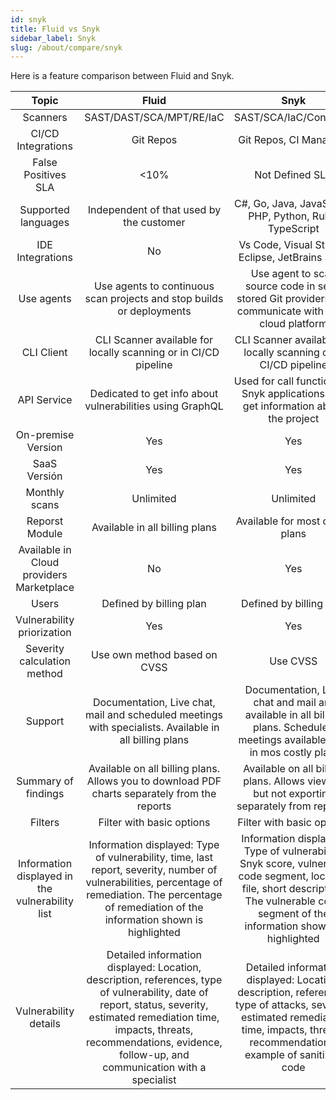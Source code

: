```yaml
---
id: snyk
title: Fluid vs Snyk
sidebar_label: Snyk
slug: /about/compare/snyk
---
```


Here is a feature comparison
between Fluid and Snyk.

|                     **Topic**                    |                                                                                                                        **Fluid**                                                                                                                       |                                                                                         **Snyk**                                                                                         | **Advantage** |
|:------------------------------------------------:|:------------------------------------------------------------------------------------------------------------------------------------------------------------------------------------------------------------------------------------------------------:|:----------------------------------------------------------------------------------------------------------------------------------------------------------------------------------------:|:-------------:|
| Scanners                                         | SAST/DAST/SCA/MPT/RE/IaC                                                                                                                                                                                                                               | SAST/SCA/IaC/Container                                                                                                                                                                   | Fluid         |
| CI/CD Integrations                               | Git Repos                                                                                                                                                                                                                                              | Git Repos, CI Managers                                                                                                                                                                   | Snyk          |
| False Positives SLA                              | <10%                                                                                                                                                                                                                                                   | Not Defined SLA                                                                                                                                                                          | Fluid         |
| Supported languages                              | Independent of that used by the customer                                                                                                                                                                                                               | C#, Go, Java, JavaScript, PHP, Python, Ruby, TypeScript                                                                                                                                  | Fluid         |
| IDE Integrations                                 | No                                                                                                                                                                                                                                                     | Vs Code, Visual Studio, Eclipse, JetBrains Suite                                                                                                                                         | Snyk          |
| Use agents                                       | Use agents to continuous scan projects and stop builds or deployments                                                                                                                                                                                   | Use agent to scan source code in self-stored Git providers and communicate with Snyk cloud platform                                                                                      | Fluid         |
| CLI Client                                       | CLI Scanner available for locally scanning or in CI/CD pipeline                                                                                                                                                                                        | CLI Scanner available for locally scanning or in CI/CD pipeline                                                                                                                          | Similar       |
| API Service                                      | Dedicated to get info about vulnerabilities using GraphQL                                                                                                                                                                                              | Used for call functions of Snyk applications and get information about the project                                                                                                       | Snyk       |
| On-premise Version                               | Yes                                                                                                                                                                                                                                                    | Yes                                                                                                                                                                                      | Similar       |
| SaaS Versión                                     | Yes                                                                                                                                                                                                                                                    | Yes                                                                                                                                                                                      | Similar       |
| Monthly scans                                    | Unlimited                                                                                                                                                                                                                                              | Unlimited                                                                                                                                                                                | Similar       |
| Reporst Module                                   | Available in all billing plans                                                                                                                                                                                                                         | Available for most costly plans                                                                                                                                                          | Fluid         |
| Available in Cloud providers Marketplace         | No                                                                                                                                                                                                                                                     | Yes                                                                                                                                                                                      | Snyk          |
| Users                                            | Defined by billing plan                                                                                                                                                                                                                                | Defined by billing plan                                                                                                                                                                  | Similar       |
| Vulnerability priorization                       | Yes                                                                                                                                                                                                                                                    | Yes                                                                                                                                                                                      | Fluid         |
| Severity calculation method                      | Use own method based on CVSS                                                                                                                                                                                                                           | Use CVSS                                                                                                                                                                                 | Similar       |
| Support                                          | Documentation, Live chat, mail and scheduled meetings with specialists. Available in all billing plans                                                                                                                                                 | Documentation, Live chat and mail are available in all billing plans. Scheduled meetings available only in mos costly plan.                                                              | Fluid         |
| Summary of findings                              | Available on all billing plans. Allows you to download PDF  charts separately from the reports                                                                                                                                                         | Available on all billing plans. Allows viewing but not exporting  separately from reports.                                                                                               | Fluid         |
| Filters                                          | Filter with basic options                                                                                                                                                                                                                              | Filter with basic options                                                                                                                                                                | Similar       |
| Information displayed in the  vulnerability list | Information displayed: Type of vulnerability, time, last report,  severity, number of vulnerabilities, percentage of remediation.  The percentage of remediation of the information shown is highlighted                                               | Information displayed: Type of vulnerability, Snyk score, vulnerable code segment, location file, short description. The vulnerable code segment of the information shown is highlighted | Similar       |
| Vulnerability details                            | Detailed information displayed: Location, description, references,  type of vulnerability, date of report, status, severity, estimated  remediation time, impacts, threats, recommendations, evidence,  follow-up, and communication with a specialist | Detailed information displayed: Location, description, references, type of attacks, severity, estimated remediation time, impacts,  threats, recommendations, example of sanitized code  | Similar       |

